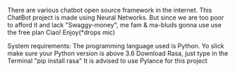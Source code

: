 There are various chatbot open source framework in the internet. This ChatBot project is made using Neural Networks.
But since we are too poor to afford it and lack "Swaggy-money", me fam & ma-bluds gonna use use the free plan
Ciao! Enjoy(*drops mic)

System requirements:
The programming language used is Python. Yo slick make sure your Python version is above 3.6
Download Rasa, just type in the Terminal "pip install rasa"
It is advised to use Pylance for this project

